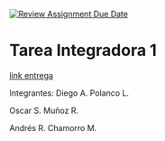 [![Review Assignment Due Date](https://classroom.github.com/assets/deadline-readme-button-24ddc0f5d75046c5622901739e7c5dd533143b0c8e959d652212380cedb1ea36.svg)](https://classroom.github.com/a/W5YAjm2v)
# Tarea Integradora 1

[link entrega](https://docs.google.com/document/d/1nUKmEgQEIFwKtmG8eyzxZotsXMF9cc4s/edit?usp=sharing&ouid=109415827520879394849&rtpof=true&sd=true)

Integrantes:
Diego A. Polanco L.

Oscar S. Muñoz R.

Andrés R. Chamorro M.

